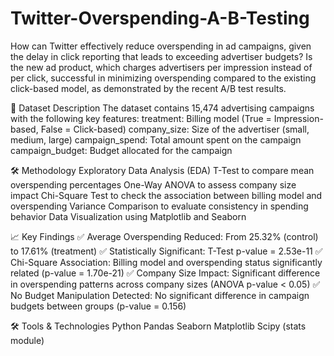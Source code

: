 # Twitter-Overspending-A-B-Testing
How can Twitter effectively reduce overspending in ad campaigns, given the delay in click reporting that leads to exceeding advertiser budgets? Is the new ad product, which charges advertisers per impression instead of per click, successful in minimizing overspending compared to the existing click-based model, as demonstrated by the recent A/B test results.

📂 Dataset Description
The dataset contains 15,474 advertising campaigns with the following key features:
treatment: Billing model (True = Impression-based, False = Click-based)
company_size: Size of the advertiser (small, medium, large)
campaign_spend: Total amount spent on the campaign
campaign_budget: Budget allocated for the campaign

🛠️ Methodology
Exploratory Data Analysis (EDA)
T-Test to compare mean overspending percentages
One-Way ANOVA to assess company size impact
Chi-Square Test to check the association between billing model and overspending
Variance Comparison to evaluate consistency in spending behavior
Data Visualization using Matplotlib and Seaborn

📈 Key Findings
✅ Average Overspending Reduced: From 25.32% (control) to 17.61% (treatment)
✅ Statistically Significant: T-Test p-value = 2.53e-11
✅ Chi-Square Association: Billing model and overspending status significantly related (p-value = 1.70e-21)
✅ Company Size Impact: Significant difference in overspending patterns across company sizes (ANOVA p-value < 0.05)
✅ No Budget Manipulation Detected: No significant difference in campaign budgets between groups (p-value = 0.156)

🛠️ Tools & Technologies
Python
Pandas
Seaborn
Matplotlib
Scipy (stats module)

